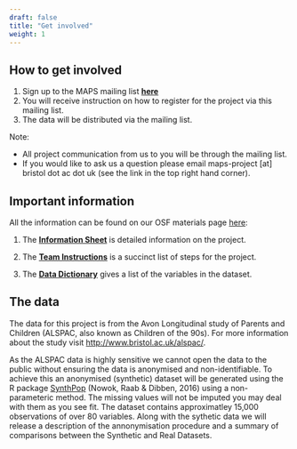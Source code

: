 ```yaml
---
draft: false
title: "Get involved"
weight: 1
---
```



## How to get involved

1. Sign up to the MAPS mailing list [**here**](https://bristolexppsych.eu.qualtrics.com/jfe/form/SV_6xLmGYOV2rh2JyR)
2. You will receive instruction on how to register for the project via this mailing list. 
3. The data will be distributed via the mailing list. 

Note: 

* All project communication from us to you will be through the mailing list. 
* If you would like to ask us a question please email maps-project [at] bristol dot ac dot uk (see the link in the top right hand corner). 

## Important information

All the information can be found on our OSF materials page [here](https://osf.io/u7qp2/): 

1. The [**Information Sheet**](https://osf.io/gw96r/) is detailed information on the project. 

2. The [**Team Instructions**](https://osf.io/svj6h/) is a succinct list of steps for the project. 

3. The [**Data Dictionary**](https://osf.io/b8pj4/) gives a list of the variables in the dataset. 

## The data

The data for this project is from the Avon Longitudinal study of Parents and Children (ALSPAC, also known as Children of the 90s). For more information about the study visit http://www.bristol.ac.uk/alspac/. 

As the ALSPAC data is highly sensitive we cannot open the data to the public without ensuring the data is anonymised and non-identifiable. To achieve this an anonymised (synthetic) dataset will be generated using the R package [SynthPop](https://cran.r-project.org/web/packages/synthpop/vignettes/synthpop.pdf) (Nowok, Raab & Dibben, 2016) using a non-parameteric method. The missing values will not be imputed you may deal with them as you see fit. 
The dataset  contains approximatley 15,000 observations of over 80 variables. Along with the sythetic data we will release a description of the annonymisation procedure and a summary of comparisons between the Synthetic and Real Datasets. 

